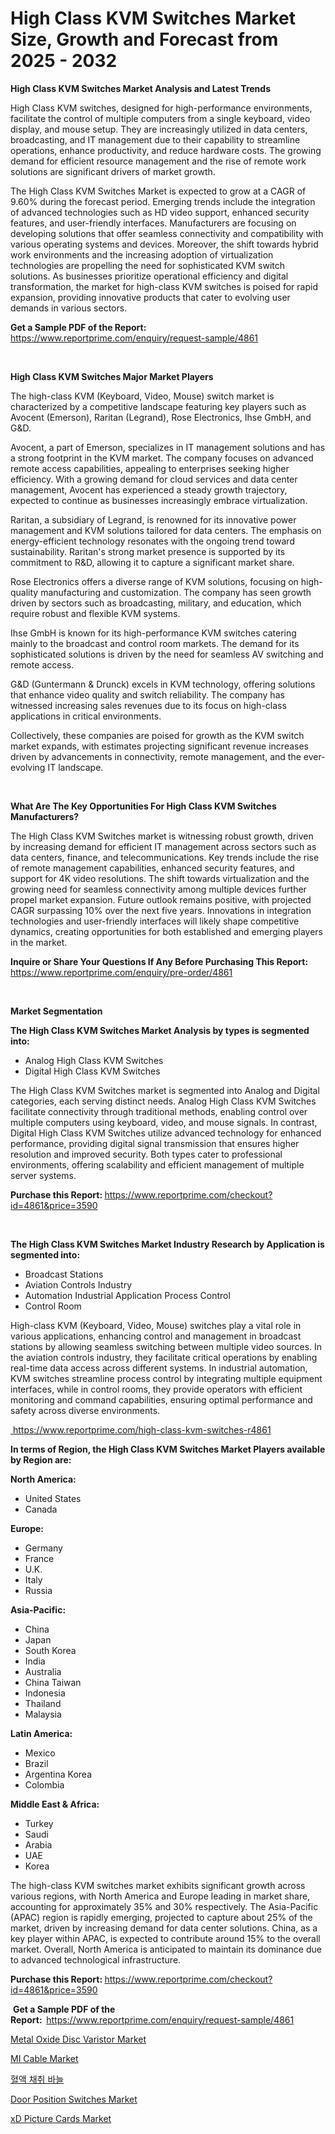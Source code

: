 <p><h1>High Class KVM Switches Market Size, Growth and Forecast from 2025 - 2032</h1></p><p><strong>High Class KVM Switches Market Analysis and Latest Trends</strong></p>
<p><p>High Class KVM switches, designed for high-performance environments, facilitate the control of multiple computers from a single keyboard, video display, and mouse setup. They are increasingly utilized in data centers, broadcasting, and IT management due to their capability to streamline operations, enhance productivity, and reduce hardware costs. The growing demand for efficient resource management and the rise of remote work solutions are significant drivers of market growth.</p><p>The High Class KVM Switches Market is expected to grow at a CAGR of 9.60% during the forecast period. Emerging trends include the integration of advanced technologies such as HD video support, enhanced security features, and user-friendly interfaces. Manufacturers are focusing on developing solutions that offer seamless connectivity and compatibility with various operating systems and devices. Moreover, the shift towards hybrid work environments and the increasing adoption of virtualization technologies are propelling the need for sophisticated KVM switch solutions. As businesses prioritize operational efficiency and digital transformation, the market for high-class KVM switches is poised for rapid expansion, providing innovative products that cater to evolving user demands in various sectors.</p></p>
<p><strong>Get a Sample PDF of the Report:&nbsp;</strong> <a href="https://www.reportprime.com/enquiry/request-sample/4861?utm_campaign=97&utm_medium=2&utm_source=Github&utm_content=ia&utm_term=19032025&utm_id=high-class-kvm-switches">https://www.reportprime.com/enquiry/request-sample/4861</a></p>
<p>&nbsp;</p>
<p><strong>High Class KVM Switches Major Market Players</strong></p>
<p><p>The high-class KVM (Keyboard, Video, Mouse) switch market is characterized by a competitive landscape featuring key players such as Avocent (Emerson), Raritan (Legrand), Rose Electronics, Ihse GmbH, and G&D. </p><p>Avocent, a part of Emerson, specializes in IT management solutions and has a strong footprint in the KVM market. The company focuses on advanced remote access capabilities, appealing to enterprises seeking higher efficiency. With a growing demand for cloud services and data center management, Avocent has experienced a steady growth trajectory, expected to continue as businesses increasingly embrace virtualization.</p><p>Raritan, a subsidiary of Legrand, is renowned for its innovative power management and KVM solutions tailored for data centers. The emphasis on energy-efficient technology resonates with the ongoing trend toward sustainability. Raritan's strong market presence is supported by its commitment to R&D, allowing it to capture a significant market share. </p><p>Rose Electronics offers a diverse range of KVM solutions, focusing on high-quality manufacturing and customization. The company has seen growth driven by sectors such as broadcasting, military, and education, which require robust and flexible KVM systems.</p><p>Ihse GmbH is known for its high-performance KVM switches catering mainly to the broadcast and control room markets. The demand for its sophisticated solutions is driven by the need for seamless AV switching and remote access.</p><p>G&D (Guntermann & Drunck) excels in KVM technology, offering solutions that enhance video quality and switch reliability. The company has witnessed increasing sales revenues due to its focus on high-class applications in critical environments.</p><p>Collectively, these companies are poised for growth as the KVM switch market expands, with estimates projecting significant revenue increases driven by advancements in connectivity, remote management, and the ever-evolving IT landscape.</p></p>
<p>&nbsp;</p>
<p><strong>What Are The Key Opportunities For High Class KVM Switches Manufacturers?</strong></p>
<p><p>The High Class KVM Switches market is witnessing robust growth, driven by increasing demand for efficient IT management across sectors such as data centers, finance, and telecommunications. Key trends include the rise of remote management capabilities, enhanced security features, and support for 4K video resolutions. The shift towards virtualization and the growing need for seamless connectivity among multiple devices further propel market expansion. Future outlook remains positive, with projected CAGR surpassing 10% over the next five years. Innovations in integration technologies and user-friendly interfaces will likely shape competitive dynamics, creating opportunities for both established and emerging players in the market.</p></p>
<p><strong>Inquire or Share Your Questions If Any Before Purchasing This Report:</strong> <a href="https://www.reportprime.com/enquiry/pre-order/4861?utm_campaign=97&utm_medium=2&utm_source=Github&utm_content=ia&utm_term=19032025&utm_id=high-class-kvm-switches">https://www.reportprime.com/enquiry/pre-order/4861</a></p>
<p>&nbsp;</p>
<p><strong>Market Segmentation</strong></p>
<p><strong>The High Class KVM Switches Market Analysis by types is segmented into:</strong></p>
<p><ul><li>Analog High Class KVM Switches</li><li>Digital High Class KVM Switches</li></ul></p>
<p><p>The High Class KVM Switches market is segmented into Analog and Digital categories, each serving distinct needs. Analog High Class KVM Switches facilitate connectivity through traditional methods, enabling control over multiple computers using keyboard, video, and mouse signals. In contrast, Digital High Class KVM Switches utilize advanced technology for enhanced performance, providing digital signal transmission that ensures higher resolution and improved security. Both types cater to professional environments, offering scalability and efficient management of multiple server systems.</p></p>
<p><strong>Purchase this Report:&nbsp;</strong><a href="https://www.reportprime.com/checkout?id=4861&price=3590&utm_campaign=97&utm_medium=2&utm_source=Github&utm_content=ia&utm_term=19032025&utm_id=high-class-kvm-switches">https://www.reportprime.com/checkout?id=4861&price=3590</a></p>
<p>&nbsp;</p>
<p><strong>The High Class KVM Switches Market Industry Research by Application is segmented into:</strong></p>
<p><ul><li>Broadcast Stations</li><li>Aviation Controls Industry</li><li>Automation Industrial Application Process Control</li><li>Control Room</li></ul></p>
<p><p>High-class KVM (Keyboard, Video, Mouse) switches play a vital role in various applications, enhancing control and management in broadcast stations by allowing seamless switching between multiple video sources. In the aviation controls industry, they facilitate critical operations by enabling real-time data access across different systems. In industrial automation, KVM switches streamline process control by integrating multiple equipment interfaces, while in control rooms, they provide operators with efficient monitoring and command capabilities, ensuring optimal performance and safety across diverse environments.</p></p>
<p><a href="https://www.reportprime.com/high-class-kvm-switches-r4861?utm_campaign=97&utm_medium=2&utm_source=Github&utm_content=ia&utm_term=19032025&utm_id=high-class-kvm-switches">&nbsp;https://www.reportprime.com/high-class-kvm-switches-r4861</a></p>
<p><strong>In terms of Region, the High Class KVM Switches Market Players available by Region are:</strong></p>
<p>
    <p> <strong> North America: </strong>
        <ul>
            <li>United States</li>
            <li>Canada</li>
        </ul>
        </p> 
    <p> <strong> Europe: </strong>
        <ul>
            <li>Germany</li>
            <li>France</li>
            <li>U.K.</li>
            <li>Italy</li>
            <li>Russia</li>
        </ul>
        </p> 
    <p> <strong> Asia-Pacific: </strong>
        <ul>
            <li>China</li>
            <li>Japan</li>
            <li>South Korea</li>
            <li>India</li>
            <li>Australia</li>
            <li>China Taiwan</li>
            <li>Indonesia</li>
            <li>Thailand</li>
            <li>Malaysia</li>
        </ul>
        </p> 
    <p> <strong> Latin America: </strong>
        <ul>
            <li>Mexico</li>
            <li>Brazil</li>
            <li>Argentina Korea</li>
            <li>Colombia</li>
        </ul>
        </p> 
    <p> <strong> Middle East & Africa: </strong>
        <ul>
            <li>Turkey</li>
            <li>Saudi</li>
            <li>Arabia</li>
            <li>UAE</li>
            <li>Korea</li>
        </ul>
    </p>
    </p>
<p><p>The high-class KVM switches market exhibits significant growth across various regions, with North America and Europe leading in market share, accounting for approximately 35% and 30% respectively. The Asia-Pacific (APAC) region is rapidly emerging, projected to capture about 25% of the market, driven by increasing demand for data center solutions. China, as a key player within APAC, is expected to contribute around 15% to the overall market. Overall, North America is anticipated to maintain its dominance due to advanced technological infrastructure.</p></p>
<p><strong>Purchase this Report: </strong><a href="https://www.reportprime.com/checkout?id=4861&price=3590&utm_campaign=97&utm_medium=2&utm_source=Github&utm_content=ia&utm_term=19032025&utm_id=high-class-kvm-switches">https://www.reportprime.com/checkout?id=4861&price=3590</a></p>
<p>&nbsp;<strong>Get a Sample PDF of the Report:&nbsp;&nbsp;</strong><a href="https://www.reportprime.com/enquiry/request-sample/4861?utm_campaign=97&utm_medium=2&utm_source=Github&utm_content=ia&utm_term=19032025&utm_id=high-class-kvm-switches">https://www.reportprime.com/enquiry/request-sample/4861</a></p>
<p><strong></strong></p>
<p><p><a href="https://github.com/taffouasaoka/Market-Research-Report-List-1/blob/main/metal-oxide-disc-varistor-market.md?utm_campaign=97&utm_medium=2&utm_source=Github&utm_content=ia&utm_term=19032025&utm_id=high-class-kvm-switches">Metal Oxide Disc Varistor Market</a></p><p><a href="https://github.com/kuciakkukalo/Market-Research-Report-List-1/blob/main/mi-cable-market.md?utm_campaign=97&utm_medium=2&utm_source=Github&utm_content=ia&utm_term=19032025&utm_id=high-class-kvm-switches">MI Cable Market</a></p><p><a href="https://github.com/sougarounis/Market-Research-Report-List-7/blob/main/275714047660.md?utm_campaign=97&utm_medium=2&utm_source=Github&utm_content=ia&utm_term=19032025&utm_id=high-class-kvm-switches">혈액 채취 바늘</a></p><p><a href="https://github.com/botocniveda/Market-Research-Report-List-1/blob/main/door-position-switches-market.md?utm_campaign=97&utm_medium=2&utm_source=Github&utm_content=ia&utm_term=19032025&utm_id=high-class-kvm-switches">Door Position Switches Market</a></p><p><a href="https://github.com/cordaysamaya/Market-Research-Report-List-1/blob/main/xd-picture-cards-market.md?utm_campaign=97&utm_medium=2&utm_source=Github&utm_content=ia&utm_term=19032025&utm_id=high-class-kvm-switches">xD Picture Cards Market</a></p></p>
